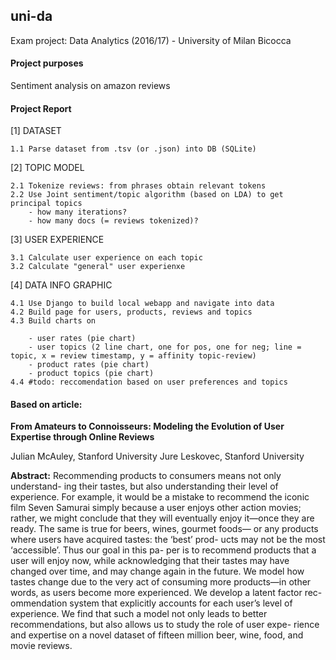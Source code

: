 ## uni-da

Exam project: Data Analytics (2016/17) - University of Milan Bicocca

#### Project purposes 

Sentiment analysis on amazon reviews

#### Project Report

[1] DATASET

	1.1 Parse dataset from .tsv (or .json) into DB (SQLite)

[2] TOPIC MODEL

	2.1 Tokenize reviews: from phrases obtain relevant tokens
	2.2 Use Joint sentiment/topic algorithm (based on LDA) to get principal topics
	    - how many iterations?
	    - how many docs (= reviews tokenized)?

[3] USER EXPERIENCE

	3.1 Calculate user experience on each topic
	3.2 Calculate "general" user experienxe

[4] DATA INFO GRAPHIC

	4.1 Use Django to build local webapp and navigate into data
	4.2 Build page for users, products, reviews and topics
	4.3 Build charts on 
	
		- user rates (pie chart)
		- user topics (2 line chart, one for pos, one for neg; line = topic, x = review timestamp, y = affinity topic-review)
		- product rates (pie chart)
		- product topics (pie chart)
	4.4 #todo: reccomendation based on user preferences and topics
	

#### Based on article:

**From Amateurs to Connoisseurs: Modeling the Evolution of User Expertise through Online Reviews**

Julian McAuley, Stanford University
Jure Leskovec, Stanford University

**Abstract:** Recommending products to consumers means not only understand- ing their tastes, but also understanding their level of experience. For example, it would be a mistake to recommend the iconic film Seven Samurai simply because a user enjoys other action movies; rather, we might conclude that they will eventually enjoy it—once they are ready. The same is true for beers, wines, gourmet foods— or any products where users have acquired tastes: the ‘best’ prod- ucts may not be the most ‘accessible’. Thus our goal in this pa- per is to recommend products that a user will enjoy now, while acknowledging that their tastes may have changed over time, and may change again in the future. We model how tastes change due to the very act of consuming more products—in other words, as users become more experienced. We develop a latent factor rec- ommendation system that explicitly accounts for each user’s level of experience. We find that such a model not only leads to better recommendations, but also allows us to study the role of user expe- rience and expertise on a novel dataset of fifteen million beer, wine, food, and movie reviews.

